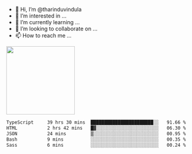 - 👋 Hi, I’m @tharinduvindula
- 👀 I’m interested in ...
- 🌱 I’m currently learning ...
- 💞️ I’m looking to collaborate on ...
- 📫 How to reach me ...

<!---
tharinduvindula/tharinduvindula is a ✨ special ✨ repository because its `README.md` (this file) appears on your GitHub profile.
You can click the Preview link to take a look at your changes.
--->

<img height="180em" src="https://github-readme-stats.vercel.app/api?username=tharinduvindula&show_icons=true&hide_border=false&&count_private=true&include_all_commits=true" />


<!--START_SECTION:waka-->

```txt
TypeScript     39 hrs 30 mins  ███████████████████████░░   91.66 %
HTML           2 hrs 42 mins   █▓░░░░░░░░░░░░░░░░░░░░░░░   06.30 %
JSON           24 mins         ▒░░░░░░░░░░░░░░░░░░░░░░░░   00.95 %
Bash           9 mins          ░░░░░░░░░░░░░░░░░░░░░░░░░   00.35 %
Sass           6 mins          ░░░░░░░░░░░░░░░░░░░░░░░░░   00.24 %
```

<!--END_SECTION:waka-->
